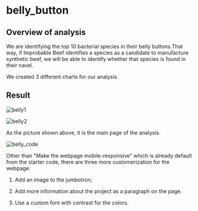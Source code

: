 # belly_button
## Overview of analysis

We are identifying the top 10 bacterial species in their belly buttons.That way, if Improbable Beef identifies a species as a candidate to manufacture synthetic beef, we will be able to identify whether that species is found in their navel.

We created 3 different charts for our analysis.


## Result


![belly1](https://user-images.githubusercontent.com/100378319/169884569-ba4fd6c7-53de-4fcf-860b-18c1b573858e.png)

![belly2](https://user-images.githubusercontent.com/100378319/169884579-3934413e-d216-4658-bfa6-3504048f66ba.png)

As the picture shown above, it is the main page of the analysis.



![belly_code](https://user-images.githubusercontent.com/100378319/169884597-72649fc5-b2f2-43b3-938a-2e052fa1badf.png)

Other than "Make the webpage mobile-responsive" which is already default from the starter code, there are three more customerization for the webpage:

1. Add an image to the jumbotron;

2. Add more information about the project as a paragraph on the page.

3. Use a custom font with contrast for the colors.





